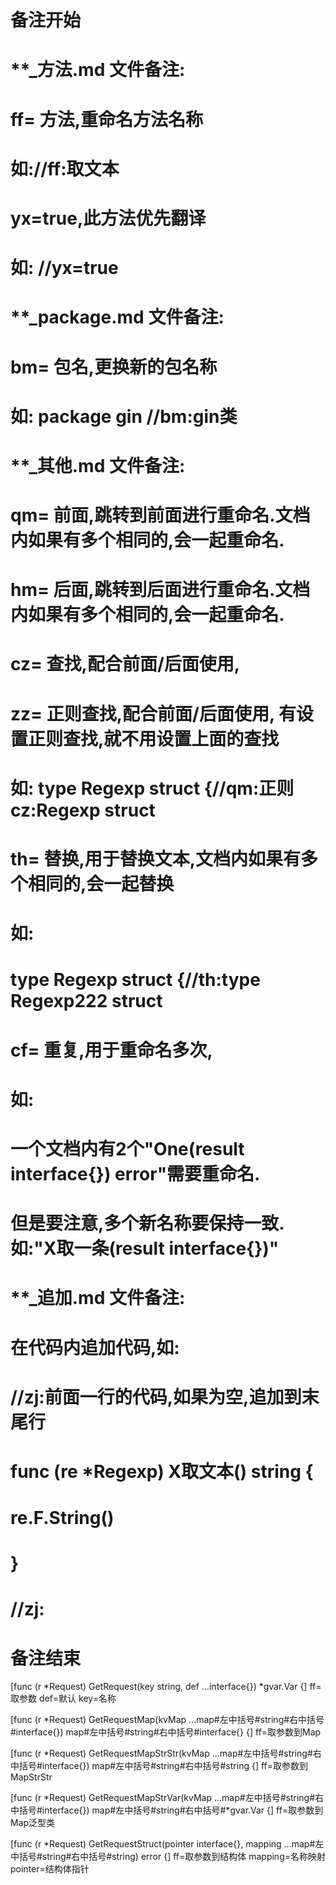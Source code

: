 # 备注开始
# **_方法.md 文件备注:
# ff= 方法,重命名方法名称
# 如://ff:取文本
#
# yx=true,此方法优先翻译
# 如: //yx=true

# **_package.md 文件备注:
# bm= 包名,更换新的包名称 
# 如: package gin //bm:gin类

# **_其他.md 文件备注:
# qm= 前面,跳转到前面进行重命名.文档内如果有多个相同的,会一起重命名.
# hm= 后面,跳转到后面进行重命名.文档内如果有多个相同的,会一起重命名.
# cz= 查找,配合前面/后面使用,
# zz= 正则查找,配合前面/后面使用, 有设置正则查找,就不用设置上面的查找
# 如: type Regexp struct {//qm:正则 cz:Regexp struct
#
# th= 替换,用于替换文本,文档内如果有多个相同的,会一起替换
# 如:
# type Regexp struct {//th:type Regexp222 struct
#
# cf= 重复,用于重命名多次,
# 如: 
# 一个文档内有2个"One(result interface{}) error"需要重命名.
# 但是要注意,多个新名称要保持一致. 如:"X取一条(result interface{})"

# **_追加.md 文件备注:
# 在代码内追加代码,如:
# //zj:前面一行的代码,如果为空,追加到末尾行
# func (re *Regexp) X取文本() string { 
# re.F.String()
# }
# //zj:
# 备注结束

[func (r *Request) GetRequest(key string, def ...interface{}) *gvar.Var {]
ff=取参数
def=默认
key=名称

[func (r *Request) GetRequestMap(kvMap ...map#左中括号#string#右中括号#interface{}) map#左中括号#string#右中括号#interface{} {]
ff=取参数到Map

[func (r *Request) GetRequestMapStrStr(kvMap ...map#左中括号#string#右中括号#interface{}) map#左中括号#string#右中括号#string {]
ff=取参数到MapStrStr

[func (r *Request) GetRequestMapStrVar(kvMap ...map#左中括号#string#右中括号#interface{}) map#左中括号#string#右中括号#*gvar.Var {]
ff=取参数到Map泛型类

[func (r *Request) GetRequestStruct(pointer interface{}, mapping ...map#左中括号#string#右中括号#string) error {]
ff=取参数到结构体
mapping=名称映射
pointer=结构体指针
